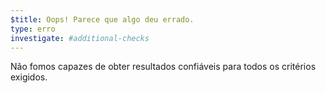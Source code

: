 ```yaml
---
$title: Oops! Parece que algo deu errado.
type: erro
investigate: #additional-checks
---
```


Não fomos capazes de obter resultados confiáveis para todos os critérios exigidos.

